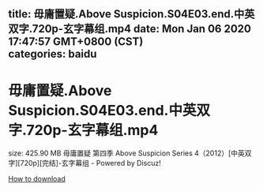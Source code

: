 
title: 毋庸置疑.Above Suspicion.S04E03.end.中英双字.720p-玄字幕组.mp4
date: Mon Jan 06 2020 17:47:57 GMT+0800 (CST)    
categories: baidu
---

# 毋庸置疑.Above Suspicion.S04E03.end.中英双字.720p-玄字幕组.mp4
size: 425.90 MB
 毋庸置疑 第四季 Above Suspicion Series 4（2012）[中英双字][720p][完结]-玄字幕组 - Powered by Discuz!
 

[How to download](https://bpcam.bemobtrk.com/go/2ceec3aa-1ca2-46d6-b9ff-aaa5c184517c?jno=1781)